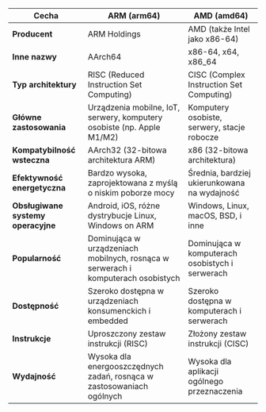 | Cecha                     | ARM (arm64)                         | AMD (amd64)                         |
|---------------------------|-------------------------------------|-------------------------------------|
| **Producent**             | ARM Holdings                        | AMD (także Intel jako x86-64)       |
| **Inne nazwy**            | AArch64                             | x86-64, x64, x86_64                 |
| **Typ architektury**      | RISC (Reduced Instruction Set Computing) | CISC (Complex Instruction Set Computing) |
| **Główne zastosowania**   | Urządzenia mobilne, IoT, serwery, komputery osobiste (np. Apple M1/M2) | Komputery osobiste, serwery, stacje robocze |
| **Kompatybilność wsteczna** | AArch32 (32-bitowa architektura ARM) | x86 (32-bitowa architektura)        |
| **Efektywność energetyczna** | Bardzo wysoka, zaprojektowana z myślą o niskim poborze mocy | Średnia, bardziej ukierunkowana na wydajność |
| **Obsługiwane systemy operacyjne** | Android, iOS, różne dystrybucje Linux, Windows on ARM | Windows, Linux, macOS, BSD, i inne  |
| **Popularność**           | Dominująca w urządzeniach mobilnych, rosnąca w serwerach i komputerach osobistych | Dominująca w komputerach osobistych i serwerach |
| **Dostępność**            | Szeroko dostępna w urządzeniach konsumenckich i embedded | Szeroko dostępna w komputerach i serwerach  |
| **Instrukcje**            | Uproszczony zestaw instrukcji (RISC) | Złożony zestaw instrukcji (CISC)    |
| **Wydajność**             | Wysoka dla energooszczędnych zadań, rosnąca w zastosowaniach ogólnych | Wysoka dla aplikacji ogólnego przeznaczenia |
